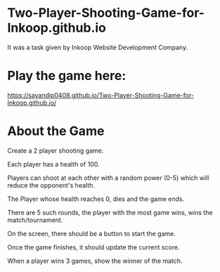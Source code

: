 # Two-Player-Shooting-Game-for-Inkoop.github.io

It was a task given by Inkoop Website Development Company.

# Play the game here:

https://sayandip0408.github.io/Two-Player-Shooting-Game-for-Inkoop.github.io/

# About the Game
Create a 2 player shooting game. 

Each player has a health of 100. 

Players can shoot at each other with a random power (0-5) which will reduce the opponent's health. 

The Player whose health reaches 0, dies and the game ends.

There are 5 such rounds, the player with the most game wins, wins the match/tournament.

On the screen, there should be a button to start the game. 

Once the game finishes, it should update the current score. 

When a player wins 3 games, show the winner of the match.
